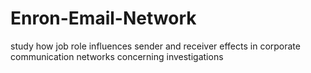 # Enron-Email-Network
study how job role influences sender and receiver effects in corporate communication networks concerning investigations
